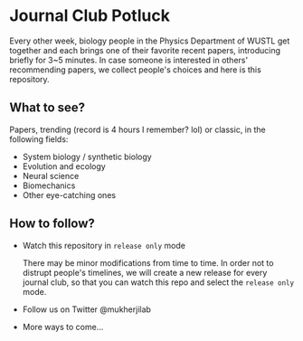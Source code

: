 # Journal Club Potluck

Every other week, biology people in the Physics Department of WUSTL get together and each brings one of their favorite recent papers, introducing briefly for 3~5 minutes. In case someone is interested in others' recommending papers, we collect people's choices and here is this repository.

## What to see?

Papers, trending (record is 4 hours I remember? lol) or classic, in the following fields:

- System biology / synthetic biology
- Evolution and ecology
- Neural science
- Biomechanics
- Other eye-catching ones

## How to follow?

- Watch this repository in `release only` mode

    There may be minor modifications from time to time. In order not to distrupt people's timelines, we will create a new release for every journal club, so that you can watch this repo and select the `release only` mode.
    
- Follow us on Twitter @mukherjilab

- More ways to come...
